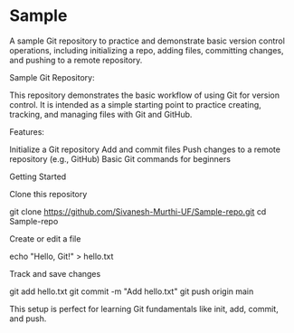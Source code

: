 # Sample
A sample Git repository to practice and demonstrate basic version control operations, including initializing a repo, adding files, committing changes, and pushing to a remote repository.

Sample Git Repository:

This repository demonstrates the basic workflow of using Git for version control. It is intended as a simple starting point to practice creating, tracking, and managing files with Git and GitHub.

Features:

Initialize a Git repository
Add and commit files
Push changes to a remote repository (e.g., GitHub)
Basic Git commands for beginners

Getting Started

Clone this repository

git clone https://github.com/Sivanesh-Murthi-UF/Sample-repo.git
cd Sample-repo


Create or edit a file

echo "Hello, Git!" > hello.txt


Track and save changes

git add hello.txt
git commit -m "Add hello.txt"
git push origin main


This setup is perfect for learning Git fundamentals like init, add, commit, and push.
